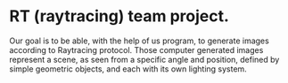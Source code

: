 # RT (raytracing) team project.

Our goal is to be able, with the help of us program, to generate images according to Raytracing protocol.
Those computer generated images represent a scene, as seen from a specific angle and position, defined by simple geometric objects, and each with its own lighting system.
